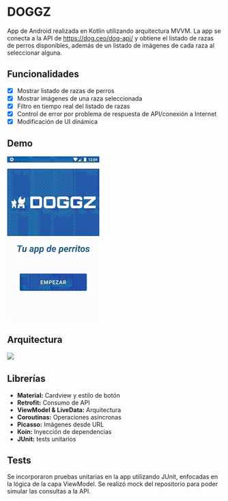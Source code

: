 # DOGGZ
App de Android realizada en Kotlin utilizando arquitectura MVVM. La app se conecta a la API de https://dog.ceo/dog-api/ y obtiene el listado de razas de perros disponibles, además de un listado de imágenes de cada raza al seleccionar alguna.

## Funcionalidades
 - [x] Mostrar listado de razas de perros
 - [x] Mostrar imágenes de una raza seleccionada
 - [x] Filtro en tiempo real del listado de razas
 - [x] Control de error por problema de respuesta de API/conexión a Internet
 - [x] Modificación de UI dinámica

## Demo
![](doggz_.gif)

## Arquitectura
![](arquitectura.png)

## Librerías
 - **Material:** Cardview y estilo de botón
 - **Retrofit:** Consumo de API
 - **ViewModel & LiveData:** Arquitectura
 - **Coroutinas:** Operaciones asíncronas
 - **Picasso:** Imágenes desde URL
 - **Koin:** Inyección de dependencias
 - **JUnit:** tests unitarios

## Tests
Se incorporaron pruebas unitarias en la app utilizando JUnit, enfocadas en la lógica de la capa ViewModel. Se realizó mock del repositorio para poder simular las consultas a la API.




